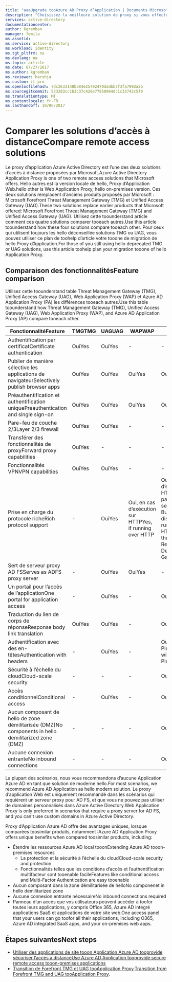 ```yaml
---
title: "aaaUpgrade tooAzure AD Proxy d’Application | Documents Microsoft"
description: "Choisissez la meilleure solution de proxy si vous effectuez une mise à niveau à partir de Microsoft Forefront ou de Unified Access Gateway."
services: active-directory
documentationcenter: 
author: kgremban
manager: femila
ms.assetid: 
ms.service: active-directory
ms.workload: identity
ms.tgt_pltfrm: na
ms.devlang: na
ms.topic: article
ms.date: 07/27/2017
ms.author: kgremban
ms.reviewer: harshja
ms.custom: it-pro
ms.openlocfilehash: 7dc2633140b384e25792470dadbb7f3fa7992a2b
ms.sourcegitcommit: 523283cc1b3c37c428e77850964dc1c33742c5f0
ms.translationtype: MT
ms.contentlocale: fr-FR
ms.lasthandoff: 10/06/2017
---
```

# <a name="compare-remote-access-solutions"></a><span data-ttu-id="840c0-103">Comparer les solutions d’accès à distance</span><span class="sxs-lookup"><span data-stu-id="840c0-103">Compare remote access solutions</span></span>

<span data-ttu-id="840c0-104">Le proxy d’application Azure Active Directory est l’une des deux solutions d’accès à distance proposées par Microsoft.</span><span class="sxs-lookup"><span data-stu-id="840c0-104">Azure Active Directory Application Proxy is one of two remote access solutions that Microsoft offers.</span></span> <span data-ttu-id="840c0-105">Hello autres est la version locale de hello, Proxy d’Application Web.</span><span class="sxs-lookup"><span data-stu-id="840c0-105">hello other is Web Application Proxy, hello on-premises version.</span></span> <span data-ttu-id="840c0-106">Ces deux solutions remplacent d’anciens produits proposés par Microsoft : Microsoft Forefront Threat Management Gateway (TMG) et Unified Access Gateway (UAG).</span><span class="sxs-lookup"><span data-stu-id="840c0-106">These two solutions replace earlier products that Microsoft offered: Microsoft Forefront Threat Management Gateway (TMG) and Unified Access Gateway (UAG).</span></span> <span data-ttu-id="840c0-107">Utilisez cette toounderstand article comment ces quatre solutions comparer tooeach autres.</span><span class="sxs-lookup"><span data-stu-id="840c0-107">Use this article toounderstand how these four solutions compare tooeach other.</span></span> <span data-ttu-id="840c0-108">Pour ceux qui utilisent toujours les hello déconseillée solutions TMG ou UAG, vous pouvez utiliser ce plan de toohelp d’article votre tooone de migration de hello Proxy d’Application.</span><span class="sxs-lookup"><span data-stu-id="840c0-108">For those of you still using hello deprecated TMG or UAG solutions, use this article toohelp plan your migration tooone of hello Application Proxy.</span></span> 


## <a name="feature-comparison"></a><span data-ttu-id="840c0-109">Comparaison des fonctionnalités</span><span class="sxs-lookup"><span data-stu-id="840c0-109">Feature comparison</span></span>

<span data-ttu-id="840c0-110">Utilisez cette toounderstand table Threat Management Gateway (TMG), Unified Access Gateway (UAG), Web Application Proxy (WAP) et Azure AD Application Proxy (PA) les différences tooeach autres.</span><span class="sxs-lookup"><span data-stu-id="840c0-110">Use this table toounderstand how Threat Management Gateway (TMG), Unified Access Gateway (UAG), Web Application Proxy (WAP), and Azure AD Application Proxy (AP) compare tooeach other.</span></span>

| <span data-ttu-id="840c0-111">Fonctionnalité</span><span class="sxs-lookup"><span data-stu-id="840c0-111">Feature</span></span> | <span data-ttu-id="840c0-112">TMG</span><span class="sxs-lookup"><span data-stu-id="840c0-112">TMG</span></span> | <span data-ttu-id="840c0-113">UAG</span><span class="sxs-lookup"><span data-stu-id="840c0-113">UAG</span></span> | <span data-ttu-id="840c0-114">WAP</span><span class="sxs-lookup"><span data-stu-id="840c0-114">WAP</span></span> | <span data-ttu-id="840c0-115">AP</span><span class="sxs-lookup"><span data-stu-id="840c0-115">AP</span></span> |
| ------- | --- | --- | --- | --- |
| <span data-ttu-id="840c0-116">Authentification par certificat</span><span class="sxs-lookup"><span data-stu-id="840c0-116">Certificate authentication</span></span> | <span data-ttu-id="840c0-117">Oui</span><span class="sxs-lookup"><span data-stu-id="840c0-117">Yes</span></span> | <span data-ttu-id="840c0-118">Oui</span><span class="sxs-lookup"><span data-stu-id="840c0-118">Yes</span></span> | - | - |
| <span data-ttu-id="840c0-119">Publier de manière sélective les applications de navigateur</span><span class="sxs-lookup"><span data-stu-id="840c0-119">Selectively publish browser apps</span></span> | <span data-ttu-id="840c0-120">Oui</span><span class="sxs-lookup"><span data-stu-id="840c0-120">Yes</span></span> | <span data-ttu-id="840c0-121">Oui</span><span class="sxs-lookup"><span data-stu-id="840c0-121">Yes</span></span> | <span data-ttu-id="840c0-122">Oui</span><span class="sxs-lookup"><span data-stu-id="840c0-122">Yes</span></span> | <span data-ttu-id="840c0-123">Oui</span><span class="sxs-lookup"><span data-stu-id="840c0-123">Yes</span></span> |
| <span data-ttu-id="840c0-124">Préauthentification et authentification unique</span><span class="sxs-lookup"><span data-stu-id="840c0-124">Preauthentication and single sign-on</span></span> | <span data-ttu-id="840c0-125">Oui</span><span class="sxs-lookup"><span data-stu-id="840c0-125">Yes</span></span> | <span data-ttu-id="840c0-126">Oui</span><span class="sxs-lookup"><span data-stu-id="840c0-126">Yes</span></span> | <span data-ttu-id="840c0-127">Oui</span><span class="sxs-lookup"><span data-stu-id="840c0-127">Yes</span></span> | <span data-ttu-id="840c0-128">Oui</span><span class="sxs-lookup"><span data-stu-id="840c0-128">Yes</span></span> | 
| <span data-ttu-id="840c0-129">Pare-feu de couche 2/3</span><span class="sxs-lookup"><span data-stu-id="840c0-129">Layer 2/3 firewall</span></span> | <span data-ttu-id="840c0-130">Oui</span><span class="sxs-lookup"><span data-stu-id="840c0-130">Yes</span></span> | <span data-ttu-id="840c0-131">Oui</span><span class="sxs-lookup"><span data-stu-id="840c0-131">Yes</span></span> | - | - |
| <span data-ttu-id="840c0-132">Transférer des fonctionnalités de proxy</span><span class="sxs-lookup"><span data-stu-id="840c0-132">Forward proxy capabilities</span></span> | <span data-ttu-id="840c0-133">Oui</span><span class="sxs-lookup"><span data-stu-id="840c0-133">Yes</span></span> | - | - | - |
| <span data-ttu-id="840c0-134">Fonctionnalités VPN</span><span class="sxs-lookup"><span data-stu-id="840c0-134">VPN capabilities</span></span> | <span data-ttu-id="840c0-135">Oui</span><span class="sxs-lookup"><span data-stu-id="840c0-135">Yes</span></span> | <span data-ttu-id="840c0-136">Oui</span><span class="sxs-lookup"><span data-stu-id="840c0-136">Yes</span></span> | - | - |
| <span data-ttu-id="840c0-137">Prise en charge du protocole riche</span><span class="sxs-lookup"><span data-stu-id="840c0-137">Rich protocol support</span></span> | - | <span data-ttu-id="840c0-138">Oui</span><span class="sxs-lookup"><span data-stu-id="840c0-138">Yes</span></span> | <span data-ttu-id="840c0-139">Oui, en cas d’exécution sur HTTP</span><span class="sxs-lookup"><span data-stu-id="840c0-139">Yes, if running over HTTP</span></span> | <span data-ttu-id="840c0-140">Oui, en cas d’exécution sur HTTP ou via la passerelle des services Bureau à distance</span><span class="sxs-lookup"><span data-stu-id="840c0-140">Yes, if running over HTTP or through Remote Desktop Gateway</span></span> |
| <span data-ttu-id="840c0-141">Sert de serveur proxy AD FS</span><span class="sxs-lookup"><span data-stu-id="840c0-141">Serves as ADFS proxy server</span></span> | - | <span data-ttu-id="840c0-142">Oui</span><span class="sxs-lookup"><span data-stu-id="840c0-142">Yes</span></span> | <span data-ttu-id="840c0-143">Oui</span><span class="sxs-lookup"><span data-stu-id="840c0-143">Yes</span></span> | - |
| <span data-ttu-id="840c0-144">Un portail pour l’accès de l’application</span><span class="sxs-lookup"><span data-stu-id="840c0-144">One portal for application access</span></span> | - | <span data-ttu-id="840c0-145">Oui</span><span class="sxs-lookup"><span data-stu-id="840c0-145">Yes</span></span> | - | <span data-ttu-id="840c0-146">Oui</span><span class="sxs-lookup"><span data-stu-id="840c0-146">Yes</span></span> |
| <span data-ttu-id="840c0-147">Traduction du lien de corps de réponse</span><span class="sxs-lookup"><span data-stu-id="840c0-147">Response body link translation</span></span> | <span data-ttu-id="840c0-148">Oui</span><span class="sxs-lookup"><span data-stu-id="840c0-148">Yes</span></span> | <span data-ttu-id="840c0-149">Oui</span><span class="sxs-lookup"><span data-stu-id="840c0-149">Yes</span></span> | - | <span data-ttu-id="840c0-150">Oui</span><span class="sxs-lookup"><span data-stu-id="840c0-150">Yes</span></span> | 
| <span data-ttu-id="840c0-151">Authentification avec des en-têtes</span><span class="sxs-lookup"><span data-stu-id="840c0-151">Authentication with headers</span></span> | - | <span data-ttu-id="840c0-152">Oui</span><span class="sxs-lookup"><span data-stu-id="840c0-152">Yes</span></span> | - | <span data-ttu-id="840c0-153">Oui, avec PingAccess</span><span class="sxs-lookup"><span data-stu-id="840c0-153">Yes, with PingAccess</span></span> | 
| <span data-ttu-id="840c0-154">Sécurité à l’échelle du cloud</span><span class="sxs-lookup"><span data-stu-id="840c0-154">Cloud-scale security</span></span> | - | - | - | <span data-ttu-id="840c0-155">Oui</span><span class="sxs-lookup"><span data-stu-id="840c0-155">Yes</span></span> | 
| <span data-ttu-id="840c0-156">Accès conditionnel</span><span class="sxs-lookup"><span data-stu-id="840c0-156">Conditional access</span></span> | - | <span data-ttu-id="840c0-157">Oui</span><span class="sxs-lookup"><span data-stu-id="840c0-157">Yes</span></span> | - | <span data-ttu-id="840c0-158">Oui</span><span class="sxs-lookup"><span data-stu-id="840c0-158">Yes</span></span> |
| <span data-ttu-id="840c0-159">Aucun composant de hello de zone démilitarisée (DMZ)</span><span class="sxs-lookup"><span data-stu-id="840c0-159">No components in hello demilitarized zone (DMZ)</span></span> | - | - | - | <span data-ttu-id="840c0-160">Oui</span><span class="sxs-lookup"><span data-stu-id="840c0-160">Yes</span></span> |
| <span data-ttu-id="840c0-161">Aucune connexion entrante</span><span class="sxs-lookup"><span data-stu-id="840c0-161">No inbound connections</span></span> | - | - | - | <span data-ttu-id="840c0-162">Oui</span><span class="sxs-lookup"><span data-stu-id="840c0-162">Yes</span></span> |

<span data-ttu-id="840c0-163">La plupart des scénarios, nous vous recommandons d’aucune Application Azure AD en tant que solution de moderne hello.</span><span class="sxs-lookup"><span data-stu-id="840c0-163">For most scenarios, we recommend Azure AD Application as hello modern solution.</span></span> <span data-ttu-id="840c0-164">Le proxy d’application Web est uniquement recommandé dans les scénarios qui requièrent un serveur proxy pour AD FS, et que vous ne pouvez pas utiliser de domaines personnalisés dans Azure Active Directory.</span><span class="sxs-lookup"><span data-stu-id="840c0-164">Web Application Proxy is only preferred in scenarios that require a proxy server for AD FS, and you can't use custom domains in Azure Active Directory.</span></span> 

<span data-ttu-id="840c0-165">Proxy d’Application Azure AD offre des avantages uniques, lorsque comparées toosimilar produits, notamment :</span><span class="sxs-lookup"><span data-stu-id="840c0-165">Azure AD Application Proxy offers unique benefits when compared toosimilar products, including:</span></span>

- <span data-ttu-id="840c0-166">Étendre les ressources Azure AD local tooon</span><span class="sxs-lookup"><span data-stu-id="840c0-166">Extending Azure AD tooon-premises resources</span></span>
   - <span data-ttu-id="840c0-167">La protection et la sécurité à l’échelle du cloud</span><span class="sxs-lookup"><span data-stu-id="840c0-167">Cloud-scale security and protection</span></span>
   - <span data-ttu-id="840c0-168">Fonctionnalités telles que les conditions d’accès et l’authentification multifacteur sont tooenable facile</span><span class="sxs-lookup"><span data-stu-id="840c0-168">Features like conditional access and Multi-Factor Authentication are easy tooenable</span></span>
- <span data-ttu-id="840c0-169">Aucun composant dans la zone démilitarisée de hello</span><span class="sxs-lookup"><span data-stu-id="840c0-169">No componenet in hello demilitarized zone</span></span>
- <span data-ttu-id="840c0-170">Aucune connexion entrante nécessaire</span><span class="sxs-lookup"><span data-stu-id="840c0-170">No inbound connections required</span></span>
- <span data-ttu-id="840c0-171">Panneau d’un accès que vos utilisateurs peuvent accéder à toofor toutes leurs applications, y compris Office 365, Azure AD intégré applications SaaS et applications de votre site web.</span><span class="sxs-lookup"><span data-stu-id="840c0-171">One access panel that your users can go toofor all their applications, including O365, Azure AD integrated SaaS apps, and your on-premises web apps.</span></span> 


## <a name="next-steps"></a><span data-ttu-id="840c0-172">Étapes suivantes</span><span class="sxs-lookup"><span data-stu-id="840c0-172">Next steps</span></span>

- [<span data-ttu-id="840c0-173">Utiliser des applications de site tooon Application Azure AD tooprovide sécuriser l’accès à distance</span><span class="sxs-lookup"><span data-stu-id="840c0-173">Use Azure AD Application tooprovide secure remote access tooon-premises applications</span></span>](active-directory-application-proxy-get-started.md)
- <span data-ttu-id="840c0-174">[Transition de Forefront TMG et UAG tooApplication Proxy](https://blogs.technet.microsoft.com/isablog/2015/06/30/modernizing-microsoft-application-access-with-web-application-proxy-and-azure-active-directory-application-proxy/).</span><span class="sxs-lookup"><span data-stu-id="840c0-174">[Transition from Forefront TMG and UAG tooApplication Proxy](https://blogs.technet.microsoft.com/isablog/2015/06/30/modernizing-microsoft-application-access-with-web-application-proxy-and-azure-active-directory-application-proxy/).</span></span>
